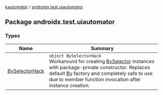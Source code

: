 [kautomator](../index.md) / [androidx.test.uiautomator](./index.md)

## Package androidx.test.uiautomator

### Types

| Name | Summary |
|---|---|
| [BySelectorHack](-by-selector-hack/index.md) | `object BySelectorHack`<br>Workaround for creating [BySelector](#) instances with package-private constructor. Replaces default [By](#) factory and completely safe to use due to member function invocation after instance creation. |

